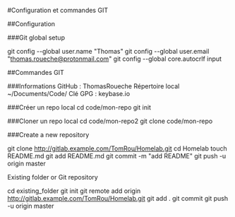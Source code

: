 #Configuration et commandes GIT


##Configuration

###Git global setup

git config --global user.name "Thomas"
git config --global user.email "thomas.roueche@protonmail.com"
git config --global core.autocrlf input


##Commandes GIT

###Informations
GitHub : ThomasRoueche
Répertoire local ~/Documents/Code/
Clé GPG : keybase.io


###Créer un repo local
cd code/mon-repo
git init

###Cloner un repo local
cd code/mon-repo2
git clone code/mon-repo

###Create a new repository

git clone http://gitlab.example.com/TomRou/Homelab.git
cd Homelab
touch README.md
git add README.md
git commit -m "add README"
git push -u origin master

Existing folder or Git repository

cd existing_folder
git init
git remote add origin http://gitlab.example.com/TomRou/Homelab.git
git add .
git commit
git push -u origin master
